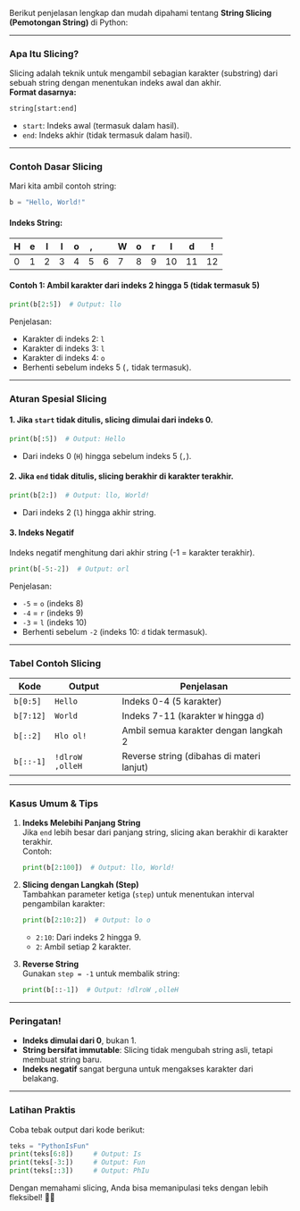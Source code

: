 Berikut penjelasan lengkap dan mudah dipahami tentang **String Slicing (Pemotongan String)** di Python:

---

### **Apa Itu Slicing?**
Slicing adalah teknik untuk mengambil sebagian karakter (substring) dari sebuah string dengan menentukan indeks awal dan akhir.  
**Format dasarnya:**  
```python
string[start:end]
```  
- `start`: Indeks awal (termasuk dalam hasil).
- `end`: Indeks akhir (tidak termasuk dalam hasil).

---

### **Contoh Dasar Slicing**
Mari kita ambil contoh string:  
```python
b = "Hello, World!"
```

#### **Indeks String:**
| H | e | l | l | o | , |   | W | o | r | l | d | ! |
|---|---|---|---|---|---|---|---|---|---|---|---|---|
| 0 | 1 | 2 | 3 | 4 | 5 | 6 | 7 | 8 | 9 | 10| 11| 12|

#### **Contoh 1: Ambil karakter dari indeks 2 hingga 5 (tidak termasuk 5)**
```python
print(b[2:5])  # Output: llo
```
Penjelasan:  
- Karakter di indeks 2: `l`
- Karakter di indeks 3: `l`
- Karakter di indeks 4: `o`
- Berhenti sebelum indeks 5 (`,` tidak termasuk).

---

### **Aturan Spesial Slicing**
#### 1. **Jika `start` tidak ditulis**, slicing dimulai dari indeks 0.
```python
print(b[:5])  # Output: Hello
```
- Dari indeks 0 (`H`) hingga sebelum indeks 5 (`,`).

#### 2. **Jika `end` tidak ditulis**, slicing berakhir di karakter terakhir.
```python
print(b[2:])  # Output: llo, World!
```
- Dari indeks 2 (`l`) hingga akhir string.

#### 3. **Indeks Negatif**  
Indeks negatif menghitung dari akhir string (-1 = karakter terakhir).
```python
print(b[-5:-2])  # Output: orl
```
Penjelasan:  
- `-5` = `o` (indeks 8)
- `-4` = `r` (indeks 9)
- `-3` = `l` (indeks 10)
- Berhenti sebelum `-2` (indeks 10: `d` tidak termasuk).

---

### **Tabel Contoh Slicing**
| Kode          | Output       | Penjelasan                                  |
|---------------|--------------|--------------------------------------------|
| `b[0:5]`      | `Hello`      | Indeks 0-4 (5 karakter)                   |
| `b[7:12]`     | `World`      | Indeks 7-11 (karakter `W` hingga `d`)     |
| `b[::2]`      | `Hlo ol!`    | Ambil semua karakter dengan langkah 2     |
| `b[::-1]`     | `!dlroW ,olleH` | Reverse string (dibahas di materi lanjut) |

---

### **Kasus Umum & Tips**
1. **Indeks Melebihi Panjang String**  
   Jika `end` lebih besar dari panjang string, slicing akan berakhir di karakter terakhir.  
   Contoh:  
   ```python
   print(b[2:100])  # Output: llo, World!
   ```

2. **Slicing dengan Langkah (Step)**  
   Tambahkan parameter ketiga (`step`) untuk menentukan interval pengambilan karakter:  
   ```python
   print(b[2:10:2])  # Output: lo o
   ```
   - `2:10`: Dari indeks 2 hingga 9.
   - `2`: Ambil setiap 2 karakter.

3. **Reverse String**  
   Gunakan `step = -1` untuk membalik string:  
   ```python
   print(b[::-1])  # Output: !dlroW ,olleH
   ```

---

### **Peringatan!**
- **Indeks dimulai dari 0**, bukan 1.
- **String bersifat immutable**: Slicing tidak mengubah string asli, tetapi membuat string baru.
- **Indeks negatif** sangat berguna untuk mengakses karakter dari belakang.

---

### **Latihan Praktis**
Coba tebak output dari kode berikut:  
```python
teks = "PythonIsFun"
print(teks[6:8])     # Output: Is
print(teks[-3:])     # Output: Fun
print(teks[::3])     # Output: PhIu
```

Dengan memahami slicing, Anda bisa memanipulasi teks dengan lebih fleksibel! 🐍🚀